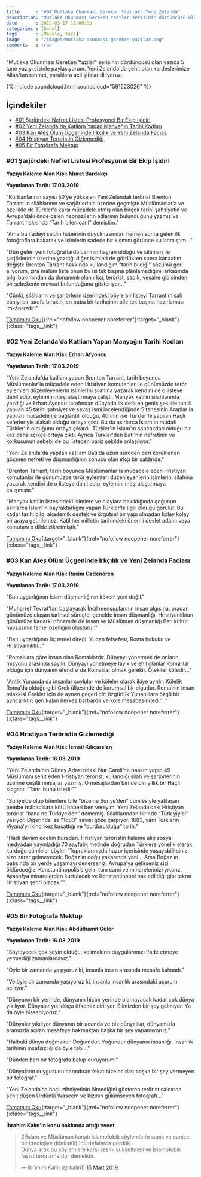 ```yaml
---
title      : "#04 Mutlaka Okunması Gereken Yazılar: Yeni Zelanda"
description: "Mutlaka Okunması Gereken Yazılar serisinin dördüncüsü olan yazıda 5 tane yazıyı sizinle paylaşıyorum. Yeni Zelanda'da şehit olan kardeşlerimize Allah'tan rahmet, yaralılara acil şifalar diliyoruz."
date       : 2019-03-17 16:00:00
categories : [Genel]
tags       : [Makale, Yazı]
image      : "/images/mutlaka-okunmasi-gereken-yazilar.png"
comments   : true
---
```


"Mutlaka Okunması Gereken Yazılar" serisinin dördüncüsü olan yazıda 5 tane yazıyı sizinle paylaşıyorum. Yeni Zelanda'da şehit olan kardeşlerimize Allah'tan rahmet, yaralılara acil şifalar diliyoruz. 

{% include soundcloud.html soundcloud="591523026" %}

## İçindekiler
- [#01 Şarjördeki Nefret Listesi Profesyonel Bir Ekip İşidir!](https://ahmetcadirci.com.tr/2019/04-mutlaka-okunmasi-gereken-yazilar/#01-şarjördeki-nefret-listesi-profesyonel-bir-ekip-i̇şidir)
- [#02 Yeni Zelanda'da Katliam Yapan Manyağın Tarihi Kodları](https://ahmetcadirci.com.tr/2019/04-mutlaka-okunmasi-gereken-yazilar/#02-yeni-zelandada-katliam-yapan-manyağın-tarihi-kodları)
- [#03 Kan Ateş Ölüm Üçgeninde Irkçılık ve Yeni Zelanda Faciası](https://ahmetcadirci.com.tr/2019/04-mutlaka-okunmasi-gereken-yazilar/#03-kan-ateş-ölüm-üçgeninde-irkçılık-ve-yeni-zelanda-faciası)
- [#04 Hristiyan Teröristin Gizlemediği](https://ahmetcadirci.com.tr/2019/04-mutlaka-okunmasi-gereken-yazilar/#04-hristiyan-teröristin-gizlemediği)
- [#05 Bir Fotoğrafa Mektup](https://ahmetcadirci.com.tr/2019/04-mutlaka-okunmasi-gereken-yazilar/#05-bir-fotoğrafa-mektup)

### #01 Şarjördeki Nefret Listesi Profesyonel Bir Ekip İşidir!

**Yazıyı Kaleme Alan Kişi: Murat Bardakçı**

**Yayınlanan Tarih: 17.03.2019**

"Kurbanlarının sayısı 50’ye yükselen Yeni Zelandalı terörist Brenton Tarrant’ın silâhlarının ve şarjörlerinin üzerine geçmişte Müslümanlar’a ve özellikle de Türkler’e karşı mücadele etmiş olan birçok tarihî şahsiyetin ve Avrupa’daki önde gelen neonazilerin adlarının bulunduğunu yazmış ve Tarrant hakkında “Tarih bilen cani” demiştim."

"Ama bu ifadeyi saldırı haberinin duyulmasından hemen sonra gelen ilk fotoğraflara bakarak ve isimlerin sadece bir kısmını görünce kullanmıştım…"

"Dün gelen yeni fotoğraflarda caninin hayran olduğu ve silâhları ile şarjörlerinin üzerine yazdığı diğer isimleri de gördükten sonra kanaatim değişti: Brenton Tarrant hakkında kullandığım “tarih bildiği” sözümü geri alıyorum, zira mâlûm liste onun bu işi tek başına plânlamadığını, arkasında bilgi bakımından da donanımlı olan ırkçı, terörist, sapık, vesaire gibisinden bir şebekenin mevcut bulunduğunu gösteriyor…"

"Çünki, silâhların ve şarjörlerin üzerindeki böyle bir listeyi Tarrant misali caniyi bir tarafa bırakın, en baba bir tarihçinin bile tek başına hazırlaması imkânsızdır!"

[Tamamını Oku](http://bit.ly/2TJR6v9){{:rel="nofollow noopener noreferrer"}:target="_blank"}{:class="tags__link"}


### #02 Yeni Zelanda'da Katliam Yapan Manyağın Tarihi Kodları

**Yazıyı Kaleme Alan Kişi: Erhan Afyoncu**

**Yayınlanan Tarih: 17.03.2019**

"Yeni Zelanda'da katliam yapan Brenton Tarrant, tarih boyunca Müslümanlar'la mücadele eden Hristiyan komutanlar ile günümüzde terör eylemleri düzenleyenlerin isimlerini silahına yazarak kendini de o listeye dahil edip, eylemini meşrulaştırmaya çalıştı. Manyak katilin silahlarında yazdığı ve Erhan Ayoncu tarafından dünyada ilk defa en geniş şekilde tahlili yapılan 45 tarihi şahsiyet ve savaş ismi incelendiğinde 5 tanesinin Araplar'la yapılan mücadele ile bağlantılı olduğu, 40'ının ise Türkler'le yapılan Haçlı seferleriyle alakalı olduğu ortaya çıktı. Bu da asırlarca İslam'ın müdafi Türkler'in olduğunu ortaya çıkardı. Türkler'in İslam'ın sancakdarı olduğu bir kez daha açıkça ortaya çıktı. Ayrıca Türkler'den Batı'nın nefretinin ve korkusunun sebebi de bu listeden bariz şekilde anlaşılıyor."

"Yeni Zelanda'da yapılan katliam Batı'da uzun süreden beri körüklenen göçmen nefreti ve düşmanlığının sonucu olan ırkçı bir saldırıdır."

"Brenton Tarrant, tarih boyunca Müslümanlar'la mücadele eden Hristiyan komutanlar ile günümüzde terör eylemleri düzenleyenlerin isimlerini silahına yazarak kendini de o listeye dahil edip, eylemini meşrulaştırmaya çalışmıştır."

"Manyak katilin listesindeki isimlere ve olaylara bakıldığında çoğunun asırlarca İslam'ın bayraktarlığını yapan Türkler'le ilgili olduğu görülür. Bu kadar tarihi bilgi akademik destek ve örgütsel bir yapı olmadan kolay kolay bir araya getirilemez. Katil her milletin tarihindeki önemli devlet adamı veya komutanı o dilde zikretmiştir."

[Tamamını Oku](http://bit.ly/2TL17IA){:target="_blank"}{:rel="nofollow noopener noreferrer"}{:class="tags__link"}


### #03 Kan Ateş Ölüm Üçgeninde Irkçılık ve Yeni Zelanda Faciası

**Yazıyı Kaleme Alan Kişi: Rasim Özdenören**

**Yayınlanan Tarih: 17.03.2019**

"Batı uygarlığının İslam düşmanlığının kökeni yeni değil."

"Muharref Tevrat'tan başlayarak İncil mensuplarının insan algısına, oradan günümüze ulaşan tarihsel süreçte, genelde insan düşmanlığı, Hristiyanlıktan günümüze kadarki dönemde de insan ve Müslüman düşmanlığı Batı kültür havzasının temel özelliğini oluşturur."

"Batı uygarlığının üç temel direği: Yunan felsefesi, Roma hukuku ve Hristiyanlıktır..."

"Romalılara göre insan olan Romalılardır. Dünyayı yönetmek de onların misyonu arasında sayılır. Dünyayı yönetmeye layık ve ehil olanlar Romalılar olduğu için dünyanın efendisi de Romalılar olmak gerekir. Ötekiler köledir..."

"Antik Yunanda da insanlar soylular ve köleler olarak ikiye ayrılır. Kölelik Roma’da olduğu gibi Grek ülkesinde de kurumsal bir olgudur. Roma’nın insan telakkisi Grekler için de aynen geçerlidir: özgürlük Yunanlılara özgü bir ayrıcalıktır; geri kalan herkes barbardır ve köle mesabesindedir..."

[Tamamını Oku](http://bit.ly/2TGjCxU){:target="_blank"}{:rel="nofollow noopener noreferrer"}{:class="tags__link"}


### #04 Hristiyan Teröristin Gizlemediği

**Yazıyı Kaleme Alan Kişi: İsmail Kılıçarslan**

**Yayınlanan Tarih: 16.03.2019**

"Yeni Zelanda’nın Güney Adası’ndaki Nur Camii’ne baskın yapıp 49 Müslümanı şehit eden Hristiyan terörist, kullandığı silah ve şarjörlerinin üzerine çeşitli mesajlar yazmış. O mesajlardan biri de bin yıllık bir Haçlı sloganı: “Tanrı bunu istedi!”"

"Suriye’de olup bitenlere bile “bize ne Suriye’den” cümlesiyle yaklaşan pembe mâbadlılara kötü haberi ben vereyim. Yeni Zelanda’daki Hristiyan terörist “bana ne Türkiye’den” dememiş. Silahlarından birinde “Türk yiyici” yazıyor. Diğerinde ise “1683” sayısı göze çarpıyor. 1683, yani Türklerin Viyana’yı ikinci kez kuşattığı ve “durdurulduğu” tarih."

"Hadi devam edelim buradan. Hristiyan teröristin kaleme alıp sosyal medyadan yayınladığı 70 sayfalık metinde doğrudan Türklere yönelik olarak kurduğu cümleler şöyle: “Topraklarınızda huzur içerisinde yaşayabilirsiniz, size zarar gelmeyecek. Boğaz’ın doğu yakasında yani… Ama Boğaz’ın batısında bir yerde yaşamayı denerseniz, Avrupa’ya gelirseniz sizi öldüreceğiz. Konstantinopolis’e gelir, tüm cami ve minarelerinizi yıkarız. Ayasofya minarelerden kurtulacak ve Konstantinapol hak edildiği gibi tekrar Hristiyan şehri olacak.”"

[Tamamını Oku](http://bit.ly/2THRzxT){:target="_blank"}{:rel="nofollow noopener noreferrer"}{:class="tags__link"}


### #05 Bir Fotoğrafa Mektup

**Yazıyı Kaleme Alan Kişi: Abdülhamit Güler**

**Yayınlanan Tarih: 16.03.2019**

"Söyleyecek çok şeyin olduğu, kelimelerin duygularımızı ifade etmeye yetmediği zamanlardayız."

"Öyle bir zamanda yaşıyoruz ki, insanla insan arasında mesafe kalmadı."

"Ve öyle bir zamanda yaşıyoruz ki, insanla insanlık arasındaki uçurum açılıyor."

"Dünyanın bir yerinde, dünyanın hiçbir yerinde olamayacak kadar çok dünya yıkılıyor. Dünyalar yıkıldıkça öfkemiz diriliyor. Elimizden bir şey gelmiyor. Ya da öyle hissediyoruz."

"Dünyalar yıkılıyor dünyanın bir ucunda ve biz dünyalılar, dünyamızla aramızda açılan mesafeye bakmaktan başka bir şey yapamıyoruz."

"Halbuki dünya doğmaktır. Doğumdur. Yoğundur dünyanın insanlığı. İnsanlık tarihinin insafsızlığı da öyle tabi…"

"Dünden beri bir fotoğrafa bakıp duruyorum."

"Dünyaların duygusunu barındıran fekat bize acıdan başka bir şey vermeyen bir fotoğraf."

"Yeni Zelanda’da haçlı zihniyetinin ölmediğini gösteren terörist saldırıda şehit düşen Ürdünlü Waseem ve kızının gülümseyen fotoğrafı…"

[Tamamını Oku](http://bit.ly/2TJRF8f){:target="_blank"}{:rel="nofollow noopener noreferrer"}{:class="tags__link"}


**İbrahim Kalın'ın konu hakkında attığı tweet**

<blockquote class="twitter-tweet" data-lang="tr"><p lang="tr" dir="ltr">2/İslam ve Müslüman karşıtı İslamofobik söylemlerin sapık ve canice bir ideolojiye dönüştüğünü defalarca gördük. <br>Dünya artık bu söylemlere karşı sesini yukseltmeli ve İslamofobik faşist terörizme dur demelidir.</p>&mdash; Ibrahim Kalin (@ikalin1) <a href="https://twitter.com/ikalin1/status/1106425112654422016?ref_src=twsrc%5Etfw">15 Mart 2019</a></blockquote>

<script async src="https://platform.twitter.com/widgets.js" charset="utf-8"></script>